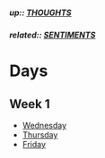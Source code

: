 ##### up:: [THOUGHTS](../THOUGHTS.md)

##### related:: [SENTIMENTS](./sentiments.md)

# Days

## Week 1

- [Wednesday](../days/27Sept2023.md)
- [Thursday](../days/28Sept2023.md)
- [Friday](../days/29Sept2023.md)
